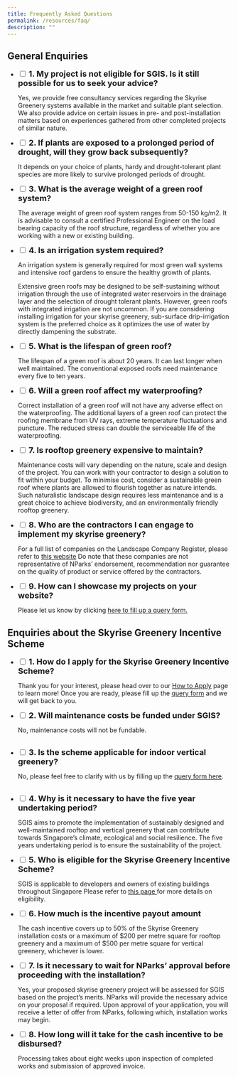 ```yaml
---
title: Frequently Asked Questions
permalink: /resources/faq/
description: ""
---
```

## General Enquiries
<ul class="jekyllcodex_accordion">
<li>
    <input id="accordion1" type="checkbox">
    <label for="accordion1"><font size="4"><b>
			1.	My project is not eligible for SGIS. Is it still possible for us to seek your advice?</b></font>
</label>
    <div>
      <p>Yes, we provide free consultancy services regarding the Skyrise Greenery systems available in the market and suitable plant selection. We also provide advice on certain issues in pre- and post-installation matters based on experiences gathered from other completed projects of similar nature.</p>
         </div>
</li>
<li>
    <input id="accordion2" type="checkbox">
    <label for="accordion2"><font size="4"><b>
		2.	If plants are exposed to a prolonged period of drought, will they grow back subsequently?</b></font>
</label>
    <div>
      <p>It depends on your choice of plants, hardy and drought-tolerant plant species are more likely to survive prolonged periods of drought.</p>
         </div>
</li>
	<li>
    <input id="accordion3" type="checkbox">
    <label for="accordion3"><font size="4"><b>    
		3.	What is the average weight of a green roof system?
</b></font><font color="green">
</font></label>
    <div>
      <p>The average weight of green roof system ranges from 50-150 kg/m2. It is advisable to consult a certified Professional Engineer on the load bearing capacity of the roof structure, regardless of whether you are working with a new or existing building.</p>
         </div>
</li>
	<li>
    <input id="accordion4" type="checkbox">
    <label for="accordion4"><font size="4"><b>    
4.	Is an irrigation system required?
</b></font><font color="green">
</font></label>
    <div>
      <p>An irrigation system is generally required for most green wall systems and intensive roof gardens to ensure the healthy growth of plants. </p><p>Extensive green roofs may be designed to be self-sustaining without irrigation through the use of integrated water reservoirs in the drainage layer and the selection of drought tolerant plants. However, green roofs with integrated irrigation are not uncommon. If you are considering installing irrigation for your skyrise greenery, sub-surface drip-irrigation system is the preferred choice as it optimizes the use of water by directly dampening the substrate.
</p>
         </div>
</li>
		<li>
    <input id="accordion5" type="checkbox">
    <label for="accordion5"><font size="4"><b>    
5.	What is the lifespan of green roof?
</b></font>
</label>
    <div>
      <p>The lifespan of a green roof is about 20 years. It can last longer when well maintained. The conventional exposed roofs need maintenance every five to ten years.
</p>
         </div>
</li>
	<li>
    <input id="accordion6" type="checkbox">
    <label for="accordion6"><font size="4"><b>    
6.	Will a green roof affect my waterproofing?
</b></font>
</label>
    <div>
      <p>Correct installation of a green roof will not have any adverse effect on the waterproofing. The additional layers of a green roof can protect the roofing membrane from UV rays, extreme temperature fluctuations and puncture. The reduced stress can double the serviceable life of the waterproofing.
</p>
         </div>
</li>
	<li>
    <input id="accordion7" type="checkbox">
    <label for="accordion7"><font size="4"><b>    
7.	Is rooftop greenery expensive to maintain?
</b></font>
</label>
    <div>
      <p>Maintenance costs will vary depending on the nature, scale and design of the project. You can work with your contractor to design a solution to fit within your budget. To minimise cost, consider a sustainable green roof where plants are allowed to flourish together as nature intends. Such naturalistic landscape design requires less maintenance and is a great choice to achieve biodiversity, and an environmentally friendly rooftop greenery.
</p>
         </div>
</li><li>
    <input id="accordion8" type="checkbox">
    <label for="accordion8"><font size="4"><b>    
8.	Who are the contractors I can engage to implement my skyrise greenery?
</b></font>
</label>
    <div>
      <p> For a full list of companies on the Landscape Company Register, please refer to <a href="https://www.nparks.gov.sg/Cuge/Resources/Landscape%20Company%20Register%20(LCR)%20list">this website</a> Do note that these companies are not representative of NParks’ endorsement, recommendation nor guarantee on the quality of product or service offered by the contractors. 
</p>
         </div>
</li>
<li>
    <input id="accordion9" type="checkbox">
    <label for="accordion9"><font size="4"><b>    
9.	How can I showcase my projects on your website?
</b></font>
</label>
    <div>
      <p> Please let us know by clicking <a href="https://form.gov.sg/5febdf5027a5850012d2848c">here to fill up a query form.</a> 
</p>
         </div>
</li></ul>

## Enquiries about the Skyrise Greenery Incentive Scheme 
<ul class="jekyllcodex_accordion">
<li>
    <input id="accordion11" type="checkbox">
    <label for="accordion11"><font size="4"><b>
			1.	How do I apply for the Skyrise Greenery Incentive Scheme?</b></font>
</label>
    <div>
      <p>Thank you for your interest, please head over to our <a href="/incentive-scheme/apply/"> How to Apply</a> page to learn more! Once you are ready, please fill up the <a href="https://form.gov.sg/5cee3b050a5be80010bd5a73">query form</a> 
 and we will get back to you. </p>
         </div>
</li>
<li>
    <input id="accordion12" type="checkbox">
    <label for="accordion12"><font size="4"><b>
		2.	Will maintenance costs be funded under SGIS?</b></font>
</label>
    <div>
      <p>No, maintenance costs will not be fundable.</p><br>
         </div>
</li>
	<li>
    <input id="accordion13" type="checkbox">
    <label for="accordion13"><font size="4"><b>    
		3.	Is the scheme applicable for indoor vertical greenery?
</b></font><font color="green">
</font></label>
    <div>
      <p>No, please feel free to clarify with us by filling up the <a href="https://form.gov.sg/5cee3b050a5be80010bd5a73">query form here</a>.</p><br>
         </div>
</li>
	<li>
    <input id="accordion14" type="checkbox">
    <label for="accordion14"><font size="4"><b>    
4.	Why is it necessary to have the five year undertaking period?
</b></font><font color="green">
</font></label>
    <div>
      <p>SGIS aims to promote the implementation of sustainably designed and well-maintained rooftop and vertical greenery that can contribute towards Singapore’s climate, ecological and social resilience. The five years undertaking period is to ensure the sustainability of the project. 
</p>
         </div>
</li>
		<li>
    <input id="accordion15" type="checkbox">
    <label for="accordion15"><font size="4"><b>    
5.	Who is eligible for the Skyrise Greenery Incentive Scheme?
</b></font>
</label>
    <div>
      <p>SGIS is applicable to developers and owners of existing buildings throughout Singapore 
Please refer to  <a href="https://www.skyrisegreenery.nparks.gov.sg/incentive-scheme/about/">this page </a> for more details on eligibility.

</p>
         </div>
</li>
	<li>
    <input id="accordion16" type="checkbox">
    <label for="accordion16"><font size="4"><b>    
6.	How much is the incentive payout amount
</b></font>
</label>
    <div>
      <p>The cash incentive covers up to 50% of the Skyrise Greenery installation costs or a maximum of $200 per metre square for rooftop greenery and a maximum of $500 per metre square for vertical greenery, whichever is lower.
</p>
         </div>
</li>
	<li>
    <input id="accordion17" type="checkbox">
    <label for="accordion17"><font size="4"><b>    
7.	Is it necessary to wait for NParks’ approval before proceeding with the installation?
</b></font>
</label>
    <div>
      <p> Yes, your proposed skyrise greenery project will be assessed for SGIS based on the project’s merits. NParks will provide the necessary advice on your proposal if required. Upon approval of your application, you will receive a letter of offer from NParks, following which, installation works may begin.
</p>
         </div>
</li>
	<li>
    <input id="accordion18" type="checkbox">
    <label for="accordion18"><font size="4"><b>    
8.	How long will it take for the cash incentive to be disbursed?
</b></font>
</label>
    <div>
      <p> Processing takes about eight weeks upon inspection of completed works and submission of approved invoice.
</p>
         </div>
</li>
         
</ul>